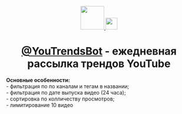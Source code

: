 <!-- fuck the system-->
<div align="center">
  <a href="http://telegram.me/YouTrendsBot">
    <img  src="https://cdn.worldvectorlogo.com/logos/youtube-2-1.svg" width="64"/>
  </a>
  <a href="http://telegram.me/YouTrendsBot">
    <img src="https://telegram.org/img/t_logo.png" width="32"/>
  </a>
  <h1>
    <a href="http://telegram.me/YouTrendsBot")>@YouTrendsBot</a> - ежедневная рассылка трендов YouTube
  </h1>
</div>
<b>Основные особенности:</b><br>
- фильтрация по по каналам и тегам в названии;<br>
- фильтрация по дате выпуска видео (24 часа);<br>
- сортировка по колличеству просмотров;<br>
- лимитирование 10 видео<br>

